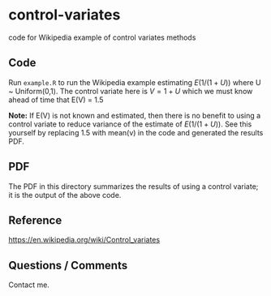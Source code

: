 # control-variates
code for Wikipedia example of control variates methods

## Code
Run `example.R` to run the Wikipedia example estimating $E(1/(1+U))$ where U ~ Uniform(0,1).
The control variate here is $V = 1+U$ which we must know ahead of time that E(V) = 1.5

**Note:**  If E(V) is not known and estimated, then there is no benefit to using a
control variate to reduce variance of the estimate of $E(1/(1+U))$.
See this yourself by replacing 1.5 with mean(v) in the code and generated the results PDF.

## PDF
The PDF in this directory summarizes the results of using a control variate;
it is the output of the above code.

## Reference
https://en.wikipedia.org/wiki/Control_variates

## Questions / Comments
Contact me.

